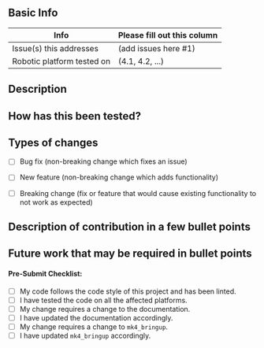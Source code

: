 <!--- Provide a general summary of your changes in the Title above -->

## Basic Info

| Info | Please fill out this column |
| ------ | ----------- |
| Issue(s) this addresses   | (add issues here #1) |
| Robotic platform tested on | (4.1, 4.2, ...) |


## Description
<!--- Describe your changes in detail -->


## How has this been tested?
<!--- Please describe in detail how you tested your changes. -->
<!--- Include details of your testing environment, tests ran to see how -->
<!--- your change affects other areas of the code, etc. -->

## Types of changes
<!--- What types of changes does your code introduce? Put an `x` in all the boxes that apply: -->
- [ ] Bug fix (non-breaking change which fixes an issue)
- [ ] New feature (non-breaking change which adds functionality)
- [ ] Breaking change (fix or feature that would cause existing functionality to not work as expected)


## Description of contribution in a few bullet points

<!--
* I added this neat new feature
* Also fixed a typo in a parameter name in mk4_behavior_trees
-->


## Future work that may be required in bullet points

<!--
* I think there might be some optimizations to be made from STL vector
* I see alot of redundancy in this package, we might want to add a function `bool XYZ()` to reduce clutter
-->

#### Pre-Submit Checklist:
<!--- Go over all the following points, and put an `x` in all the boxes that apply. -->
- [ ] My code follows the code style of this project and has been linted.
- [ ] I have tested the code on all the affected platforms.
- [ ] My change requires a change to the documentation.
- [ ] I have updated the documentation accordingly.
- [ ] My change requires a change to `mk4_bringup`.
- [ ] I have updated `mk4_bringup` accordingly.